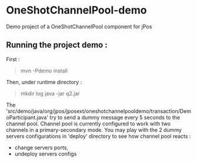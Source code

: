 OneShotChannelPool-demo
=======================

Demo project of a OneShotChannelPool component for jPos

Running the project demo :
--------------------------
First :
> mvn -Pdemo install

Then, under runtime directory :
> mkdir log
> java -jar q2.jar

The 'src/demo/java/org/jpos/jposext/oneshotchannelpooldemo/transaction/DemoParticipant.java' try to send a dummy message every 5 seconds to the channel pool.
Channel pool is currently configured to work with two channels in a primary-secondary mode.
You may play with the 2 dummy servers configurations in 'deploy' directory to see how channel pool reacts : 
- change servers ports,
- undeploy servers configs
